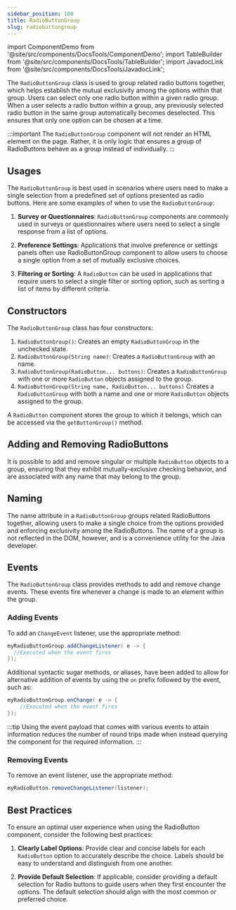 ```yaml
---
sidebar_position: 100
title: RadioButtonGroup
slug: radiobuttongroup
---
```


import ComponentDemo from '@site/src/components/DocsTools/ComponentDemo';
import TableBuilder from '@site/src/components/DocsTools/TableBuilder';
import JavadocLink from '@site/src/components/DocsTools/JavadocLink';

<JavadocLink type="engine" location="org/dwcj/component/optioninput/RadioButtonGroup" top='true'/>

The `RadioButtonGroup` class is used to group related radio buttons together, which helps establish the mutual exclusivity among the options within that group. Users can select only one radio button within a given radio group. When a user selects a radio button within a group, any previously selected radio button in the same group automatically becomes deselected. This ensures that only one option can be chosen at a time.


<ComponentDemo 
path='https://demo.webforj.com/webapp/controlsamples?class=componentdemos.radiobuttondemos.RadioButtonGroupDemo' 
javaE='https://raw.githubusercontent.com/webforj/ControlSamples/main/src/main/java/componentdemos/radiobuttondemos/RadioButtonGroupDemo.java'
cssURL='https://raw.githubusercontent.com/webforj/ControlSamples/main/src/main/resources/css/radiobuttonstyles/radiobutton_styles.css'
height="200px"
/>

:::important
The `RadioButtonGroup` component will not render an HTML element on the page. Rather, it is only
logic that ensures a group of RadioButtons behave as a group instead of individually.
:::

## Usages

The `RadioButtonGroup` is best used in scenarios where users need to make a single selection from a predefined set of options presented as radio buttons. Here are some examples of when to use the `RadioButtonGroup`:

1. **Survey or Questionnaires**: `RadioButtonGroup` components are commonly used in surveys or questionnaires where users need to select a single response from a list of options.

2. **Preference Settings**: Applications that involve preference or settings panels often use RadioButtonGroup component to allow users to choose a single option from a set of mutually exclusive choices.

3. **Filtering or Sorting**: A `RadioButton` can be used in applications that require users to select a single filter or sorting option, such as sorting a list of items by different criteria.

## Constructors

The `RadioButtonGroup` class has four constructors:

1. `RadioButtonGroup()`: Creates an empty `RadioButtonGroup` in the unchecked state.
2. `RadioButtonGroup(String name)`: Creates a `RadioButtonGroup` with an name.
3. `RadioButtonGroup(RadioButton... buttons)`: Creates a `RadioButtonGroup` with one or more `RadioButton` objects assigned to the group.
4. `RadioButtonGroup(String name, RadioButton... buttons)` Creates a `RadioButtonGroup` with both a name and one or more `RadioButton` objects assigned to the group.

A `RadioButton` component stores the group to which it belongs, which can be accessed via the `getButtonGroup()` method.

## Adding and Removing RadioButtons

It is possible to add and remove singular or multiple `RadioButton` objects to a group, ensuring that they exhibit mutually-exclusive checking behavior, and are associated with any name that may belong to the group.

## Naming

The name attribute in a `RadioButtonGroup` groups related RadioButtons together, allowing users to make a single choice from the options provided and enforcing exclusivity among the RadioButtons. The name of a group is not reflected in the DOM, however, and is a convenience utility for the Java developer.

## Events

The `RadioButtonGroup` class provides methods to add and remove change events. These events fire whenever a change is made to an element within the group.

### Adding Events

To add an `ChangeEvent` listener, use the appropriate method:

```java
myRadioButtonGroup.addChangeListener( e -> {
  //Executed when the event fires
});
```

Additional syntactic sugar methods, or aliases, have been added to allow for alternative addition of events by using the `on` prefix followed by the event, such as:

```java
myRadioButtonGroup.onChange( e -> {
    //Executed when the event fires
});
```
:::tip
Using the event payload that comes with various events to attain information reduces the number of round trips made when instead querying the component for the required information. 
:::

### Removing Events

To remove an event listener, use the appropriate method:

```java
myRadioButton.removeChangeListener(listener);
```

## Best Practices 

To ensure an optimal user experience when using the RadioButton component, consider the following best practices:

1. **Clearly Label Options**: Provide clear and concise labels for each `RadioButton` option to accurately describe the choice. Labels should be easy to understand and distinguish from one another.

2. **Provide Default Selection**: If applicable, consider providing a default selection for Radio buttons to guide users when they first encounter the options. The default selection should align with the most common or preferred choice.